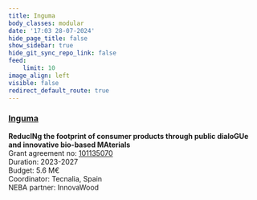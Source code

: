 ```yaml
---
title: Inguma
body_classes: modular
date: '17:03 28-07-2024'
hide_page_title: false
show_sidebar: true
hide_git_sync_repo_link: false
feed:
    limit: 10
image_align: left
visible: false
redirect_default_route: true
---
```


### [Inguma](https://www.inguma-biobased.eu/)
**ReducINg the footprint of consumer products through public dialoGUe and innovative bio-based MAterials**<br />
Grant agreement no: [101135070](https://cordis.europa.eu/project/id/101135070)<br />
Duration: 2023-2027<br />
Budget: 5.6 M€<br />
Coordinator: Tecnalia, Spain<br />
NEBA partner: InnovaWood